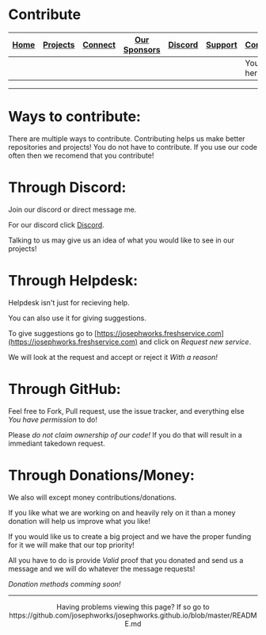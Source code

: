 # Contribute
| [Home](README.md) | [Projects](PROJECTS.md) | [Connect](CONNECT.md) | [Our Sponsors](SPONSORS.md) | [Discord](DISCORD.md) | [Support](SUPPORT.md) | [Contribute](CONTRIBUTE.md) | [Our GitHub](http://github.com/josephworks) |
|-------------------|-------------------------|-----------------------|-----------------------------|-----------------------|-----------------------|-----------------------------|--------------------------------------|
||||||| You are here!     |                         |                       |                             |                       |                       |                             |                                      |
------
# Ways to contribute:
There are multiple ways to contribute.
Contributing helps us make better repositories and projects!
You do not have to contribute. If you use our code often then we recomend that you contribute!

# Through Discord:
Join our discord or direct message me. 

For our discord click [Discord](DISCORD.md).

Talking to us may give us an idea of what you would like to see in our projects!

# Through Helpdesk:
Helpdesk isn't just for recieving help.

You can also use it for giving suggestions.

To give suggestions go to [https://josephworks.freshservice.com](https://josephworks.freshservice.com) and click on *Request new service*.

We will look at the request and accept or reject it *With a reason!*

# Through GitHub:
Feel free to Fork, Pull request, use the issue tracker, and everything else *You have permission* to do!

Please *do not claim ownership of our code!* If you do that will result in a immediant takedown request.

# Through Donations/Money:
We also will except money contributions/donations.

If you like what we are working on and heavily rely on it than a money donation will help us improve what you like!

If you would like us to create a big project and we have the proper funding for it we will make that our top priority!

All you have to do is provide *Valid* proof that you donated and send us a message and we will do whatever the message requests!

*Donation methods comming soon!*

------
<p align="center">Having problems viewing this page? If so go to https://github.com/josephworks/josephworks.github.io/blob/master/README.md </p>
